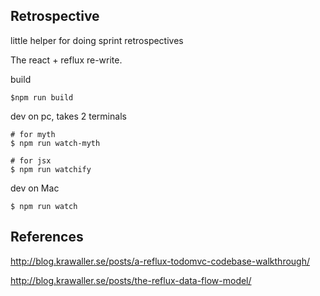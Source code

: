 ## Retrospective

little helper for doing sprint retrospectives

The react + reflux re-write.

build

```
$npm run build
```

dev on pc, takes 2 terminals

```
# for myth
$ npm run watch-myth

# for jsx
$ npm run watchify
```

dev on Mac
```
$ npm run watch
```



## References

http://blog.krawaller.se/posts/a-reflux-todomvc-codebase-walkthrough/

http://blog.krawaller.se/posts/the-reflux-data-flow-model/
